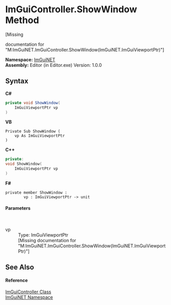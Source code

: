 # ImGuiController.ShowWindow Method 
 

\[Missing <summary> documentation for "M:ImGuiNET.ImGuiController.ShowWindow(ImGuiNET.ImGuiViewportPtr)"\]

**Namespace:**&nbsp;<a href="7ecbdf68-1567-8265-0ab1-032412bfb743">ImGuiNET</a><br />**Assembly:**&nbsp;Editor (in Editor.exe) Version: 1.0.0

## Syntax

**C#**<br />
``` C#
private void ShowWindow(
	ImGuiViewportPtr vp
)
```

**VB**<br />
``` VB
Private Sub ShowWindow ( 
	vp As ImGuiViewportPtr
)
```

**C++**<br />
``` C++
private:
void ShowWindow(
	ImGuiViewportPtr vp
)
```

**F#**<br />
``` F#
private member ShowWindow : 
        vp : ImGuiViewportPtr -> unit 

```


#### Parameters
&nbsp;<dl><dt>vp</dt><dd>Type: ImGuiViewportPtr<br />\[Missing <param name="vp"/> documentation for "M:ImGuiNET.ImGuiController.ShowWindow(ImGuiNET.ImGuiViewportPtr)"\]</dd></dl>

## See Also


#### Reference
<a href="dc8569e8-a101-000f-d0db-652eaa2a83fb">ImGuiController Class</a><br /><a href="7ecbdf68-1567-8265-0ab1-032412bfb743">ImGuiNET Namespace</a><br />